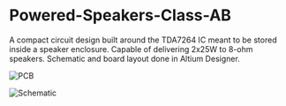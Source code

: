 # Powered-Speakers-Class-AB
A compact circuit design built around the TDA7264 IC meant to be stored inside a speaker enclosure. Capable of delivering 2x25W to 8-ohm speakers. Schematic and board layout done in Altium Designer.  

![PCB](https://user-images.githubusercontent.com/75442701/104142579-2ff35300-538a-11eb-932b-fc27618bbdbb.png)

![Schematic](https://user-images.githubusercontent.com/75442701/104080011-b4f83400-51f3-11eb-9555-87df78475adc.png)
